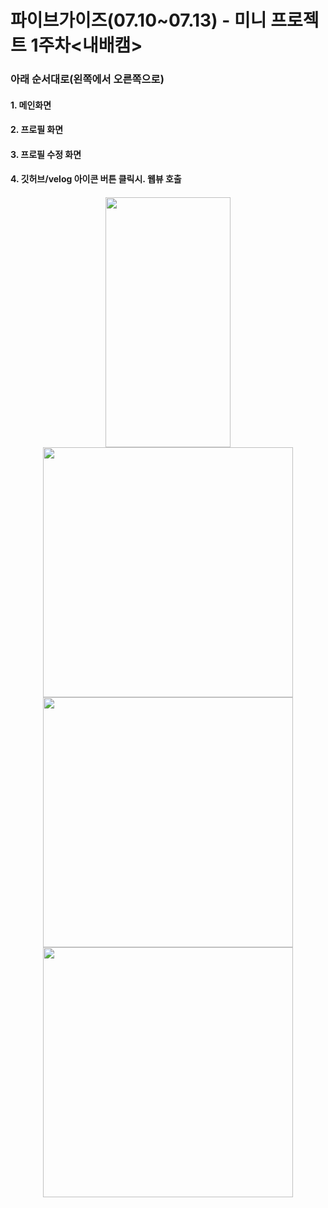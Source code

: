 # 파이브가이즈(07.10~07.13) - 미니 프로젝트 1주차<내배캠>
### 아래 순서대로(왼쪽에서 오른쪽으로)
  #### 1. 메인화면
  #### 2. 프로필 화면
  #### 3. 프로필 수정 화면
  #### 4. 깃허브/velog 아이콘 버튼 클릭시. 웹뷰 호출
  ####   
<p align="center">

  <img src="https://github.com/jakkujakku/FiveGuys/assets/89556301/9486d418-9998-4b44-a636-a07c86743f21" width="200" height="400"/>
  <img src="https://github.com/jakkujakku/FiveGuys/assets/89556301/d8e8ce76-b480-4aea-9894-92443d1bf26f width="200" height="400"/">
  <img src="https://github.com/jakkujakku/FiveGuys/assets/89556301/714ea0ea-e70c-4c2c-967f-31e91a8a563d width="200" height="400"/">
  <img src="https://github.com/jakkujakku/FiveGuys/assets/89556301/7d016dfd-d9b2-476e-ba9a-f408d8106c1c width="200" height="400"/">
</p>
